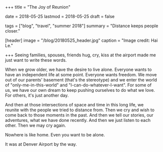 +++
title = "The Joy of Reunion"

date = 2018-05-25
lastmod = 2018-05-25
draft = false

tags = ["blog", "travel", "summer 2018"]
summary = "Distance keeps people closer."

[header]
image = "/blog/20180525_header.jpg"
caption = "Image credit: Hai Le."

+++
Seeing families, spouses, friends hug, cry, kiss at the airport made me just want to write these words.  

When we grow older, we have the desire to live alone. Everyone wants to have an independent life at some point. Everyone wants freedom. We move out of our parents' basement (that's the stereotype) and we enter the world of "only-me-in-this-world" and "I-can-do-whatever-I-want". For some of us, we have our own dream to keep pushing ourselves to do what we love. For others, it's just another day.  

And then at those intersections of space and time in this long life, we reunite with the people we tried to distance from. Then we cry and wish to come back to those moments in the past. And then we tell our stories, our adventures, what we have done recently. And then we just listen to each other. Then we may cry again.  

Nowhere is like home. Even you want to be alone.  

It was at Denver Airport by the way.